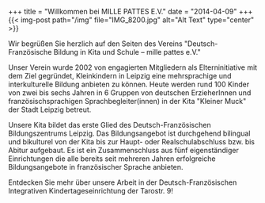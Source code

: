 +++
title = "Willkommen bei MILLE PATTES E.V."
date = "2014-04-09"
+++
{{< img-post path="/img" file="IMG_8200.jpg" alt="Alt Text" type="center" >}}



Wir begrüßen Sie herzlich auf den Seiten des Vereins "Deutsch-Französische Bildung in Kita und Schule – mille pattes e.V."

 

Unser Verein wurde 2002 von engagierten Mitgliedern als Elterninitiative mit dem Ziel gegründet, Kleinkindern 
in Leipzig eine mehrsprachige und interkulturelle Bildung anbieten zu können. Heute werden rund 100 Kinder von 
zwei bis sechs Jahren in 6 Gruppen von deutschen ErzieherInnen und französischsprachigen Sprachbegleiter(innen) 
in der Kita "Kleiner Muck" der Stadt Leipzig betreut.

 

Unsere Kita bildet das erste Glied des Deutsch-Französischen Bildungszentrums Leipzig. 
Das Bildungsangebot ist durchgehend bilingual und bikulturel von der Kita bis zur Haupt- oder Realschulabschluss bzw. bis Abitur aufgebaut.
Es ist ein Zusammenschluss aus fünf eigenständiger Einrichtungen die alle bereits seit mehreren Jahren erfolgreiche 
Bildungsangebote in französischer Sprache anbieten.
 

Entdecken Sie mehr über unsere Arbeit in der Deutsch-Französischen Integrativen Kindertageseinrichtung der Tarostr. 9!